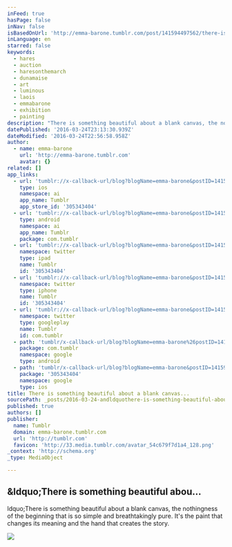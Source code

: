 ```yaml
---
inFeed: true
hasPage: false
inNav: false
isBasedOnUrl: 'http://emma-barone.tumblr.com/post/141594497562/there-is-something-beautiful-about-a-blank'
inLanguage: en
starred: false
keywords:
  - hares
  - auction
  - haresonthemarch
  - dunamaise
  - art
  - luminous
  - laois
  - emmabarone
  - exhibition
  - painting
description: "There is something beautiful about a blank canvas, the nothingness of the beginning that is so simple and breathtakingly pure. It's the paint that changes its meaning and the hand that creates the story."
datePublished: '2016-03-24T23:13:30.939Z'
dateModified: '2016-03-24T22:56:58.958Z'
author:
  - name: emma-barone
    url: 'http://emma-barone.tumblr.com'
    avatar: {}
related: []
app_links:
  - url: 'tumblr://x-callback-url/blog?blogName=emma-barone&postID=141594497562'
    type: ios
    namespace: ai
    app_name: Tumblr
    app_store_id: '305343404'
  - url: 'tumblr://x-callback-url/blog?blogName=emma-barone&postID=141594497562'
    type: android
    namespace: ai
    app_name: Tumblr
    package: com.tumblr
  - url: 'tumblr://x-callback-url/blog?blogName=emma-barone&postID=141594497562&referrer=twitter-cards'
    namespace: twitter
    type: ipad
    name: Tumblr
    id: '305343404'
  - url: 'tumblr://x-callback-url/blog?blogName=emma-barone&postID=141594497562&referrer=twitter-cards'
    namespace: twitter
    type: iphone
    name: Tumblr
    id: '305343404'
  - url: 'tumblr://x-callback-url/blog?blogName=emma-barone&postID=141594497562&referrer=twitter-cards'
    namespace: twitter
    type: googleplay
    name: Tumblr
    id: com.tumblr
  - path: 'tumblr/x-callback-url/blog?blogName=emma-barone%26postID=141594497562'
    package: com.tumblr
    namespace: google
    type: android
  - path: 'tumblr/x-callback-url/blog?blogName=emma-barone&postID=141594497562'
    package: '305343404'
    namespace: google
    type: ios
title: There is something beautiful about a blank canvas...
sourcePath: _posts/2016-03-24-andldquothere-is-something-beautiful-abou.md
published: true
authors: []
publisher:
  name: Tumblr
  domain: emma-barone.tumblr.com
  url: 'http://tumblr.com'
  favicon: 'http://33.media.tumblr.com/avatar_54c679f7d1a4_128.png'
_context: 'http://schema.org'
_type: MediaObject

---
```

<article style=""><h1>&amp;ldquo;There is something beautiful abou...</h1><p>ldquo;There is something beautiful about a blank canvas, the nothingness of the beginning that is so simple and breathtakingly pure. It's the paint that changes its meaning and the hand that creates the story.</p><img src="http://41.media.tumblr.com/b3ba0e88b5aec6d332de0e519ba27ff8/tumblr_o4jc3aQGLf1u3gzy2o1_500.jpg" /></article>